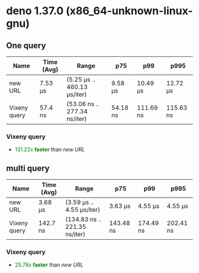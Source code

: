 # deno 1.37.0 (x86_64-unknown-linux-gnu)

## One query

| Name         | Time (Avg) | Range                        | p75      | p99       | p995      |
| ------------ | ---------- | ---------------------------- | -------- | --------- | --------- |
| new URL      | 7.53 µs    | (5.25 µs .. 460.13 µs/iter)  | 9.58 µs  | 10.49 µs  | 12.72 µs  |
| Vixeny query | 57.4 ns    | (53.06 ns .. 277.34 ns/iter) | 54.18 ns | 111.69 ns | 115.63 ns |

### **Vixeny query**

- <span style="color:green">131.22x **faster**</span> than _new URL_

## multi query

| Name         | Time (Avg) | Range                         | p75       | p99       | p995      |
| ------------ | ---------- | ----------------------------- | --------- | --------- | --------- |
| new URL      | 3.68 µs    | (3.59 µs .. 4.55 µs/iter)     | 3.63 µs   | 4.55 µs   | 4.55 µs   |
| Vixeny query | 142.7 ns   | (134.83 ns .. 221.35 ns/iter) | 143.48 ns | 174.49 ns | 202.41 ns |

### **Vixeny query**

- <span style="color:green">25.78x **faster**</span> than _new URL_
